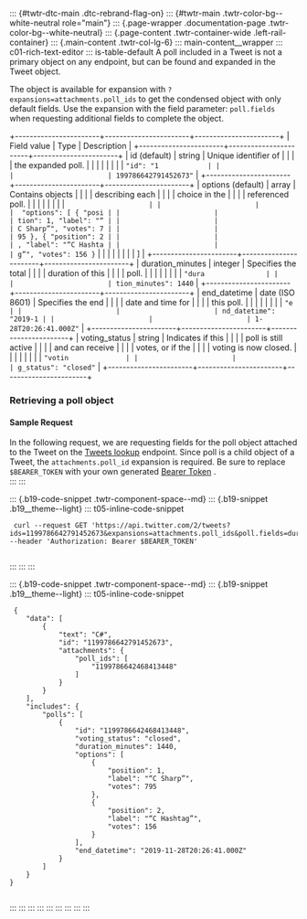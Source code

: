 ::: {#twtr-dtc-main .dtc-rebrand-flag-on}
::: {#twtr-main .twtr-color-bg--white-neutral role="main"}
::: {.page-wrapper .documentation-page .twtr-color-bg--white-neutral}
::: {.page-content .twtr-container-wide .left-rail-container}
::: {.main-content .twtr-col-lg-6}
::: main-content__wrapper
::: c01-rich-text-editor
::: is-table-default
A poll included in a Tweet is not a primary object on any endpoint, but
can be found and expanded in the Tweet object.

The object is available for expansion with
` ?expansions=attachments.poll_ids ` to get the condensed object with
only default fields. Use the expansion with the field parameter:
` poll.fields ` when requesting additional fields to complete the
object.

+-----------------------+-----------------------+-----------------------+
| Field value           | Type                  | Description           |
+-----------------------+-----------------------+-----------------------+
| id (default)          | string                | Unique identifier of  |
|                       |                       | the expanded poll.    |
|                       |                       |                       |
|                       |                       | ` "id": "1            |
|                       |                       | 199786642791452673" ` |
+-----------------------+-----------------------+-----------------------+
| options (default)     | array                 | Contains objects      |
|                       |                       | describing each       |
|                       |                       | choice in the         |
|                       |                       | referenced poll.      |
|                       |                       |                       |
|                       |                       | `                     |
|                       |                       |  "options": [ { "posi |
|                       |                       | tion": 1, "label": "“ |
|                       |                       | C Sharp”", "votes": 7 |
|                       |                       | 95 }, { "position": 2 |
|                       |                       | , "label": "“C Hashta |
|                       |                       | g”", "votes": 156 } ` |
|                       |                       |                       |
|                       |                       | \]                    |
+-----------------------+-----------------------+-----------------------+
| duration_minutes      | integer               | Specifies the total   |
|                       |                       | duration of this      |
|                       |                       | poll.                 |
|                       |                       |                       |
|                       |                       | ` "dura               |
|                       |                       | tion_minutes": 1440 ` |
+-----------------------+-----------------------+-----------------------+
| end_datetime          | date (ISO 8601)       | Specifies the end     |
|                       |                       | date and time for     |
|                       |                       | this poll.            |
|                       |                       |                       |
|                       |                       | ` "e                  |
|                       |                       | nd_datetime": "2019-1 |
|                       |                       | 1-28T20:26:41.000Z" ` |
+-----------------------+-----------------------+-----------------------+
| voting_status         | string                | Indicates if this     |
|                       |                       | poll is still active  |
|                       |                       | and can receive       |
|                       |                       | votes, or if the      |
|                       |                       | voting is now closed. |
|                       |                       |                       |
|                       |                       | ` "votin              |
|                       |                       | g_status": "closed" ` |
+-----------------------+-----------------------+-----------------------+

### Retrieving a poll object

#### Sample Request

In the following request, we are requesting fields for the poll object
attached to the Tweet on the [Tweets
lookup](/en/docs/twitter-api/tweets/lookup/introduction.html) endpoint.
Since poll is a child object of a Tweet, the ` attachments.poll_id `
expansion is required. Be sure to replace ` $BEARER_TOKEN ` with your
own generated [Bearer
Token](/en/docs/authentication/oauth-2-0/bearer-tokens) .\
:::
:::

::: {.b19-code-snippet .twtr-component-space--md}
::: {.b19-snippet .b19__theme--light}
::: t05-inline-code-snippet
``` {.line-numbers .t05__pre--with-button .t05__pre--wrap-text}
 curl --request GET 'https://api.twitter.com/2/tweets?ids=1199786642791452673&expansions=attachments.poll_ids&poll.fields=duration_minutes,end_datetime,id,options,voting_status' --header 'Authorization: Bearer $BEARER_TOKEN'
    
```
:::
:::
:::

::: {.b19-code-snippet .twtr-component-space--md}
::: {.b19-snippet .b19__theme--light}
::: t05-inline-code-snippet
``` line-numbers
 {
    "data": [
        {
            "text": "C#",
            "id": "1199786642791452673",
            "attachments": {
                "poll_ids": [
                    "1199786642468413448"
                ]
            }
        }
    ],
    "includes": {
        "polls": [
            {
                "id": "1199786642468413448",
                "voting_status": "closed",
                "duration_minutes": 1440,
                "options": [
                    {
                        "position": 1,
                        "label": "“C Sharp”",
                        "votes": 795
                    },
                    {
                        "position": 2,
                        "label": "“C Hashtag”",
                        "votes": 156
                    }
                ],
                "end_datetime": "2019-11-28T20:26:41.000Z"
            }
        ]
    }
}
    
```
:::
:::
:::
:::
:::
:::
:::
:::
:::

